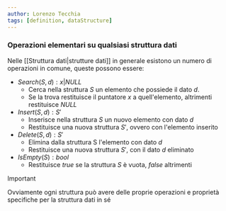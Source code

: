 ```yaml
---
author: Lorenzo Tecchia
tags: [definition, dataStructure]
---
```

### Operazioni elementari su qualsiasi struttura dati
Nelle [[Struttura dati|strutture dati]]  in generale esistono un numero di operazioni in comune, queste possono essere:
- $Search(S, d): x | NULL$ 
	- Cerca nella struttura $S$ un elemento che possiede il dato $d$.
	- Se la trova restituisce il puntatore $x$ a quell'elemento, altrimenti restituisce $NULL$
- $Insert(S,d): S'$
	- Inserisce nella struttura $S$ un nuovo elemento con dato $d$
	- Restituisce una nuova struttura $S'$, ovvero con l'elemento inserito
- $Delete(S,d):S'$
	- Elimina dalla struttura S l'elemento con dato $d$
	- Restituisce una nuova struttura $S'$, con il dato $d$ eliminato
- $IsEmpty(S): bool$
	- Restituisce $true$ se la struttura $S$ è vuota, $false$ altrimenti




>[!important] 
>Ovviamente ogni struttura può avere delle proprie operazioni e proprietà specifiche per la struttura dati in sé

